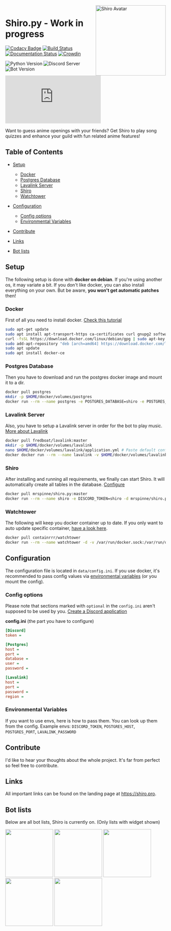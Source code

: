 <img align="right" src="https://shiro.pro/images/apple-touch-icon.png" alt="Shiro Avatar" height="220" width="220">

# Shiro.py - Work in progress
[![Codacy Badge](https://api.codacy.com/project/badge/Grade/d668927a72f14c19b23ca9a0ed71fb20)](https://www.codacy.com/app/MrSpinne/Shiro.py?utm_source=github.com&amp;utm_medium=referral&amp;utm_content=MrSpinne/Shiro.py&amp;utm_campaign=Badge_Grade)
[![Build Status](https://travis-ci.org/MrSpinne/Shiro.py.svg?branch=master)](https://travis-ci.org/MrSpinne/Shiro.py)
[![Documentation Status](https://readthedocs.org/projects/shiropy/badge/?version=latest)](https://docs.shiro.pro/en/latest/?badge=latest)
[![Crowdin](https://badges.crowdin.net/shiro-py/localized.svg)](https://translate.shiro.pro)

![Python Version](https://img.shields.io/badge/python-3.7-blue)
![Discord Server](https://img.shields.io/discord/600761022089003021)
![Bot Version](https://img.shields.io/badge/version-1.3-orange)
![License](https://img.shields.io/github/license/MrSpinne/Shiro.py)

Want to guess anime openings with your friends? 
Get Shiro to play song quizzes and enhance your guild with fun related anime features!

## Table of Contents
* [Setup](#setup)
  * [Docker](#docker)
  * [Postgres Database](#postgres-database)
  * [Lavalink Server](#lavalink-server)
  * [Shiro](#shiro)
  * [Watchtower](#watchtower)

* [Configuration](#configuration)
  * [Config options](#config-options)
  * [Environmental Variables](#environmental-variables)

* [Contribute](#contribute)

* [Links](#links)

* [Bot lists](#bot-lists)

## Setup
The following setup is done with **docker on debian**. If you're using another os, it may variate a bit.
If you don't like docker, you can also install everything on your own. But be aware, **you won't get automatic patches** then!

### Docker
First of all you need to install docker. 
[Check this tutorial](https://www.digitalocean.com/community/tutorials/how-to-install-and-use-docker-on-debian-9)
```bash
sudo apt-get update
sudo apt install apt-transport-https ca-certificates curl gnupg2 software-properties-common
curl -fsSL https://download.docker.com/linux/debian/gpg | sudo apt-key add -
sudo add-apt-repository "deb [arch=amd64] https://download.docker.com/linux/debian $(lsb_release -cs) stable"
sudo apt update
sudo apt install docker-ce
```

### Postgres Database
Then you have to download and run the postgres docker image and mount it to a dir.
```bash
docker pull postgres
mkdir -p $HOME/docker/volumes/postgres
docker run --rm --name postgres -e POSTGRES_DATABASE=shiro -e POSTGRES_USER=shiro -e POSTGRES_PASSWORD=shiro -d -p 5432:5432 -v $HOME/docker/volumes/postgres:/var/lib/postgresql/data postgres
```

### Lavalink Server
Also, you have to setup a Lavalink server in order for the bot to play music. 
[More about Lavalink](https://github.com/Frederikam/Lavalink)
```bash
docker pull fredboat/lavalink:master
mkdir -p $HOME/docker/volumes/lavalink
nano $HOME/docker/volumes/lavalink/application.yml # Paste default config from Lavalink and set password
docker docker run --rm --name lavalink -v $HOME/docker/volumes/lavalink/application.yml:/opt/Lavalink/application.yml -d -p 2333:2333 fredboat/lavalink:master
```

### Shiro
After installing and running all requirements, we finally can start Shiro. It will automatically create all tables in 
the database. [Configure](#configuration)
```bash
docker pull mrspinne/shiro.py:master
docker run --rm --name shiro -e DISCORD_TOKEN=shiro -d mrspinne/shiro.py:master
```

### Watchtower
The following will keep you docker container up to date. If you only want to auto update specific container, 
[have a look here](https://containrrr.github.io/watchtower/arguments/).
```bash
docker pull containrrr/watchtower
docker run --rm --name watchtower -d -v /var/run/docker.sock:/var/run/docker.sock containrrr/watchtower
```

## Configuration
The configuration file is located in `data/config.ini`. If you use docker, it's recommended to pass config values via 
[environmental variables](https://docs.docker.com/engine/reference/commandline/run/#options) (or you mount the config). 

### Config options
Please note that sections marked with `optional` in the `config.ini` aren't supposed to be used by you. 
[Create a Discord application](https://github.com/reactiflux/discord-irc/wiki/Creating-a-discord-bot-&-getting-a-token)

**config.ini** (the part you have to configure)
```ini
[Discord]
token = 

[Postgres]
host =
port =
database =
user =
password =

[Lavalink]
host =
port =
password =
region =
```

### Environmental Variables
If you want to use envs, here is how to pass them. You can look up them from the config.
Example envs: `DISCORD_TOKEN`, `POSTGRES_HOST`, `POSTGRES_PORT`, `LAVALINK_PASSWORD`

## Contribute
I'd like to hear your thoughts about the whole project. It's far from perfect so feel free to contribute.

## Links
All important links can be found on the landing page at https://shiro.pro.

## Bot lists
Below are all bot lists, Shiro is currently on. (Only lists with widget shown)

[<img src="https://discordbots.org/api/widget/593116701281746955.svg" height="150">](https://discordbots.org/bot/593116701281746955)
[<img src="https://discordbotlist.com/bots/593116701281746955/widget" height="150">](https://discordbotlist.com/bots/593116701281746955)
[<img src="https://divinediscordbots.com/api/widget/593116701281746955.svg" height="150">](https://divinediscordbots.com/bot/593116701281746955)
[<img src="https://discord.boats/api/widget/593116701281746955" height="150">](https://discord.boats/bot/593116701281746955)
[<img src="https://bots.ondiscord.xyz/bots/593116701281746955/embed?theme=dark&showGuilds=true" height="150">](https://bots.ondiscord.xyz/bots/593116701281746955)
